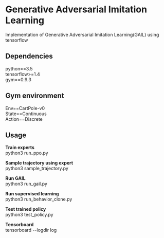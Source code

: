 # Generative Adversarial Imitation Learning  
Implementation of Generative Adversarial Imitation Learning(GAIL) using tensorflow  

## Dependencies
python==3.5  
tensorflow>=1.4   
gym==0.9.3  

## Gym environment

Env==CartPole-v0  
State==Continuous  
Action==Discrete  

## Usage

**Train experts**    
python3 run_ppo.py   

**Sample trajectory using expert**  
python3 sample_trajectory.py

**Run GAIL**  
python3 run_gail.py  

**Run supervised learning**  
python3 run_behavior_clone.py 

**Test trained policy**  
python3 test_policy.py

**Tensorboard**  
tensorboard --logdir log
